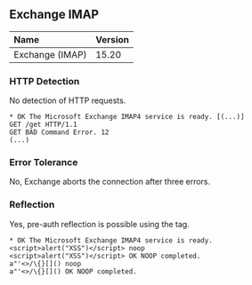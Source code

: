 ## Exchange IMAP

Name            | Version
:---------------|:--------------
Exchange (IMAP) | 15.20

### HTTP Detection

No detection of HTTP requests.

```
* OK The Microsoft Exchange IMAP4 service is ready. [(...)]
GET /get HTTP/1.1
GET BAD Command Error. 12
(...)
```

### Error Tolerance

No, Exchange aborts the connection after three errors.

### Reflection

Yes, pre-auth reflection is possible using the tag.

```
* OK The Microsoft Exchange IMAP4 service is ready.
<script>alert("XSS")</script> noop
<script>alert("XSS")</script> OK NOOP completed.
a"'<>/\{}[]() noop
a"'<>/\{}[]() OK NOOP completed.
```
